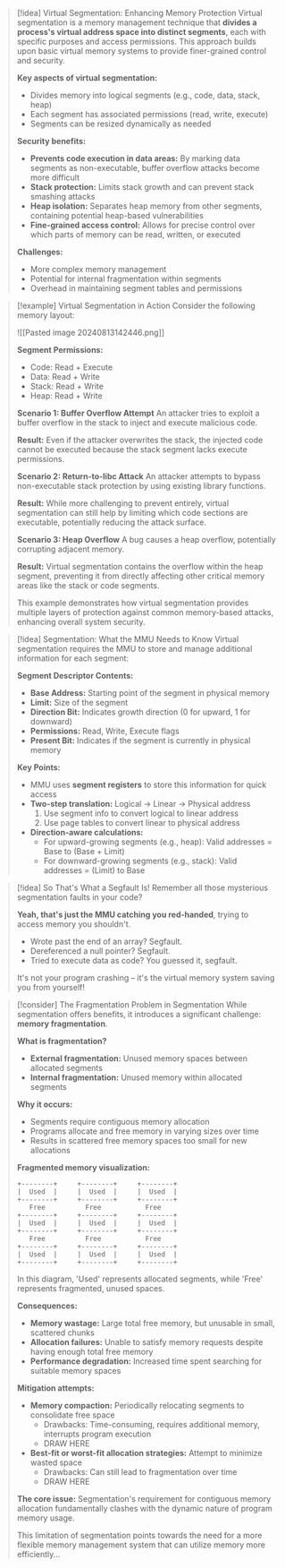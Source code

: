 > [!idea] Virtual Segmentation: Enhancing Memory Protection
> Virtual segmentation is a memory management technique that **divides a process's virtual address space into distinct segments**, each with specific purposes and access permissions. This approach builds upon basic virtual memory systems to provide finer-grained control and security.
> 
> **Key aspects of virtual segmentation:**
> - Divides memory into logical segments (e.g., code, data, stack, heap)
> - Each segment has associated permissions (read, write, execute)
> - Segments can be resized dynamically as needed
> 
> **Security benefits:**
> - **Prevents code execution in data areas:** By marking data segments as non-executable, buffer overflow attacks become more difficult
> - **Stack protection:** Limits stack growth and can prevent stack smashing attacks
> - **Heap isolation:** Separates heap memory from other segments, containing potential heap-based vulnerabilities
> - **Fine-grained access control:** Allows for precise control over which parts of memory can be read, written, or executed
> 
> **Challenges:**
> - More complex memory management
> - Potential for internal fragmentation within segments
> - Overhead in maintaining segment tables and permissions

> [!example] Virtual Segmentation in Action
> Consider the following memory layout:
> 
> ![[Pasted image 20240813142446.png]]
> 
> **Segment Permissions:**
> - Code: Read + Execute
> - Data: Read + Write
> - Stack: Read + Write
> - Heap: Read + Write
> 
> **Scenario 1: Buffer Overflow Attempt**
> An attacker tries to exploit a buffer overflow in the stack to inject and execute malicious code.
> 
> **Result:** Even if the attacker overwrites the stack, the injected code cannot be executed because the stack segment lacks execute permissions.
> 
> **Scenario 2: Return-to-libc Attack**
> An attacker attempts to bypass non-executable stack protection by using existing library functions.
> 
> **Result:** While more challenging to prevent entirely, virtual segmentation can still help by limiting which code sections are executable, potentially reducing the attack surface.
> 
> **Scenario 3: Heap Overflow**
> A bug causes a heap overflow, potentially corrupting adjacent memory.
> 
> **Result:** Virtual segmentation contains the overflow within the heap segment, preventing it from directly affecting other critical memory areas like the stack or code segments.
> 
> This example demonstrates how virtual segmentation provides multiple layers of protection against common memory-based attacks, enhancing overall system security.

> [!idea] Segmentation: What the MMU Needs to Know
> Virtual segmentation requires the MMU to store and manage additional information for each segment:
> 
> **Segment Descriptor Contents:**
> - **Base Address:** Starting point of the segment in physical memory
> - **Limit:** Size of the segment
> - **Direction Bit:** Indicates growth direction (0 for upward, 1 for downward)
> - **Permissions:** Read, Write, Execute flags
> - **Present Bit:** Indicates if the segment is currently in physical memory
> 
> **Key Points:**
> - MMU uses **segment registers** to store this information for quick access
> - **Two-step translation:** Logical → Linear → Physical address
>   1. Use segment info to convert logical to linear address
>   2. Use page tables to convert linear to physical address
> - **Direction-aware calculations:**
>   - For upward-growing segments (e.g., heap): 
>     Valid addresses = Base to (Base + Limit)
>   - For downward-growing segments (e.g., stack): 
>     Valid addresses = (Limit) to Base


> [!idea] So That's What a Segfault Is!
> Remember all those mysterious segmentation faults in your code? 
> 
> **Yeah, that's just the MMU catching you red-handed**, trying to access memory you shouldn't. 
> 
> - Wrote past the end of an array? Segfault.
> - Dereferenced a null pointer? Segfault.
> - Tried to execute data as code? You guessed it, segfault.
> 
> It's not your program crashing – it's the virtual memory system saving you from yourself!


> [!consider] The Fragmentation Problem in Segmentation
> While segmentation offers benefits, it introduces a significant challenge: **memory fragmentation**.
> 
> **What is fragmentation?**
> - **External fragmentation:** Unused memory spaces between allocated segments
> - **Internal fragmentation:** Unused memory within allocated segments
> 
> **Why it occurs:**
> - Segments require contiguous memory allocation
> - Programs allocate and free memory in varying sizes over time
> - Results in scattered free memory spaces too small for new allocations
> 
> **Fragmented memory visualization:**
> ```
> +--------+     +--------+     +--------+
> |  Used  |     |  Used  |     |  Used  |
> +--------+     +--------+     +--------+
>    Free          Free           Free
> +--------+     +--------+     +--------+
> |  Used  |     |  Used  |     |  Used  |
> +--------+     +--------+     +--------+
>    Free          Free           Free
> +--------+     +--------+     +--------+
> |  Used  |     |  Used  |     |  Used  |
> +--------+     +--------+     +--------+
> ```
> In this diagram, 'Used' represents allocated segments, while 'Free' represents fragmented, unused spaces.
> 
> **Consequences:**
> - **Memory wastage:** Large total free memory, but unusable in small, scattered chunks
> - **Allocation failures:** Unable to satisfy memory requests despite having enough total free memory
> - **Performance degradation:** Increased time spent searching for suitable memory spaces
> 
> **Mitigation attempts:**
> - **Memory compaction:** Periodically relocating segments to consolidate free space
>   - Drawbacks: Time-consuming, requires additional memory, interrupts program execution
>   - DRAW HERE
> - **Best-fit or worst-fit allocation strategies:** Attempt to minimize wasted space
>   - Drawbacks: Can still lead to fragmentation over time
>   - DRAW HERE
> 
> **The core issue:**
> Segmentation's requirement for contiguous memory allocation fundamentally clashes with the dynamic nature of program memory usage.
> 
> This limitation of segmentation points towards the need for a more flexible memory management system that can utilize memory more efficiently...
